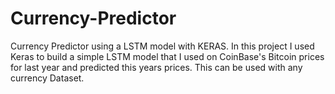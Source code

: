 # Currency-Predictor
Currency Predictor using a LSTM model with KERAS. 
In this project I used Keras to build a simple LSTM model that I used on CoinBase's Bitcoin prices for last year and predicted this years prices. This can be used with any currency Dataset.
